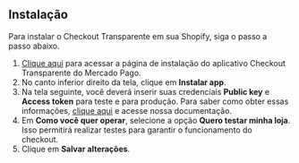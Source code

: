 ## Instalação

Para instalar o Checkout Transparente em sua Shopify, siga o passo a passo abaixo.

1. [Clique aqui](https://apps.shopify.com/checkout-transparente-mp) para acessar a página de instalação do aplicativo Checkout Transparente do Mercado Pago.
2. No canto inferior direito da tela, clique em **Instalar app**.
3. Na tela seguinte, você deverá inserir suas credenciais **Public key** e **Access token** para teste e para produção. Para saber como obter essas informações, [clique aqui](/developers/pt/guides/additional-content/credentials/credentials) e acesse nossa documentação.
4. Em **Como você quer operar**, selecione a opção **Quero testar minha loja**. Isso permitirá realizar testes para garantir o funcionamento do checkout.
5. Clique em **Salvar alterações**.